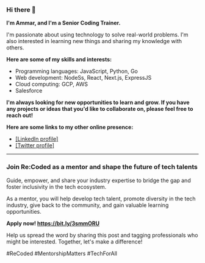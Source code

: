 ### Hi there 👋

**I'm Ammar, and I'm a Senior Coding Trainer.**

I'm passionate about using technology to solve real-world problems. I'm also interested in learning new things and sharing my knowledge with others.

**Here are some of my skills and interests:**

* Programming languages:  JavaScript, Python, Go
* Web development: NodeSs, React, Next.js, ExpressJS
* Cloud computing:  GCP, AWS
* Salesforce


**I'm always looking for new opportunities to learn and grow. If you have any projects or ideas that you'd like to collaborate on, please feel free to reach out!**

**Here are some links to my other online presence:**

* [[LinkedIn profile]](https://www.linkedin.com/in/ammar-sam/)
* [[Twitter profile]](https://twitter.com/AmmarSamm)


__________

### Join Re:Coded as a mentor and shape the future of tech talents

Guide, empower, and share your industry expertise to bridge the gap and foster inclusivity in the tech ecosystem.

As a mentor, you will help develop tech talent, promote diversity in the tech industry, give back to the community, and gain valuable learning opportunities.

**Apply now! https://bit.ly/3smmORU**

Help us spread the word by sharing this post and tagging professionals who might be interested. Together, let's make a difference!

#ReCoded #MentorshipMatters #TechForAll
<!--
**Ammar-64/Ammar-64** is a ✨ _special_ ✨ repository because its `README.md` (this file) appears on your GitHub profile.

Here are some ideas to get you started:

- 🔭 I’m currently working on ...
- 🌱 I’m currently learning ...
- 👯 I’m looking to collaborate on ...
- 🤔 I’m looking for help with ...
- 💬 Ask me about ...
- 📫 How to reach me: ...
- 😄 Pronouns: ...
- ⚡ Fun fact: ...
-->
